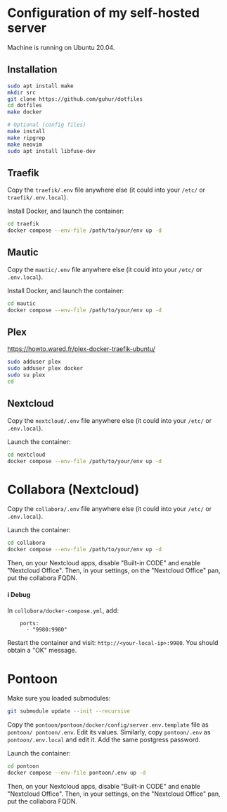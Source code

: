 # Configuration of my self-hosted server


Machine is running on Ubuntu 20.04.

## Installation

```bash
sudo apt install make
mkdir src
git clone https://github.com/guhur/dotfiles
cd dotfiles
make docker

# Optional (config files)
make install
make ripgrep
make neovim
sudo apt install libfuse-dev
```

## Traefik

Copy the `traefik/.env` file anywhere else (it could into your `/etc/` or `traefik/.env.local`). 

Install Docker, and launch the container:

```bash
cd traefik
docker compose --env-file /path/to/your/env up -d 
```


## Mautic

Copy the `mautic/.env` file anywhere else (it could into your `/etc/` or `.env.local`). 

Install Docker, and launch the container:

```bash
cd mautic
docker compose --env-file /path/to/your/env up -d 
```

## Plex

https://howto.wared.fr/plex-docker-traefik-ubuntu/

```bash
sudo adduser plex
sudo adduser plex docker
sudo su plex
cd

```

## Nextcloud

Copy the `nextcloud/.env` file anywhere else (it could into your `/etc/` or `.env.local`). 

Launch the container:

```bash
cd nextcloud
docker compose --env-file /path/to/your/env up -d 
```

# Collabora (Nextcloud)

Copy the `collabora/.env` file anywhere else (it could into your `/etc/` or `.env.local`). 

Launch the container:

```bash
cd collabora
docker compose --env-file /path/to/your/env up -d 
```
Then, on your Nextcloud apps, disable "Built-in CODE" and enable "Nextcloud Office". Then, in your settings, on the "Nextcloud Office" pan, put the collabora FQDN.

#### ℹ️  Debug
 
In `collobora/docker-compose.yml`, add:

```
    ports:
      - "9980:9980"
```

Restart the container and visit: `http://<your-local-ip>:9980`. You should obtain a "OK" message.

# Pontoon

Make sure you loaded submodules:

```bash
git submodule update --init --recursive
```

Copy the `pontoon/pontoon/docker/config/server.env.template` file as `pontoon/ pontoon/.env`. Edit its values. 
Similarly, copy `pontoon/.env` as `pontoon/.env.local` and edit it. Add the same postgress password.

Launch the container:

```bash
cd pontoon
docker compose --env-file pontoon/.env up -d 
```
Then, on your Nextcloud apps, disable "Built-in CODE" and enable "Nextcloud Office". Then, in your settings, on the "Nextcloud Office" pan, put the collabora FQDN.

